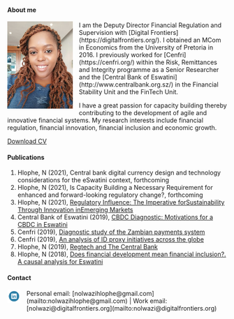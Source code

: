 #### About me
<dl>
<img src="Nolwazi.jpg" style="border: 0pt none; margin-bottom: 1em; float: left; margin-right: 1em;" height="200">
<p style="text-align: left;">
</p>
</dl>
I am the Deputy Director Financial Regulation and Supervision with [Digital Frontiers](https://digitalfrontiers.org/). I obtained an MCom in Economics from the University of Pretoria in 2016. I previously worked for [Cenfri](https://cenfri.org/) within the Risk, Remittances and Integrity programme as a Senior Researcher and the [Central Bank of Eswatini](http://www.centralbank.org.sz/) in the Financial Stability Unit and the FinTech Unit.

I have a great passion for capacity building thereby contributing to the development of agile and innovative financial systems. My research interests include financial regulation, financial innovation, financial inclusion and economic growth.

[Download CV](https://www.dropbox.com/s/adyje70ohuctg09/NolwaziHlophe_CV.pdf?dl=0)

#### Publications

1. Hlophe, N (2021), Central bank digital currency design and technology considerations for the eSwatini context, forthcoming 
2. Hlophe, N (2021), Is Capacity Building a Necessary Requirement for enhanced and forward-looking regulatory change?, forthcoming
3. Hlophe, N (2021), [Regulatory Influence: The Imperative forSustainability Through Innovation inEmerging Markets](https://regtechafrica.com/regetechafrica-magazine/) 
4. Central Bank of Eswatini (2019), [CBDC Diagnostic: Motivations for a CBDC in Eswatini](https://www.centralbank.org.sz/fintech/cbdc/CBE-Cenfri%20CBDC%20Diagnostic_Phase1%20(002).pdf)
5. Cenfri (2019), [Diagnostic study of the Zambian payments system](https://cenfri.org/publications/diagnostic-study-of-the-zambian-payments-system/)
6. Cenfri (2019), [An analysis of ID proxy initiatives across the globe](https://cenfri.org/publications/an-analysis-of-id-proxy-initiatives-across-the-globe/)
7. Hlophe, N (2019), [Regtech and The Central Bank](https://www.centralbank.org.sz/media/newsletter/docs/CENTRATALK_20180206.pdf)
8. Hlophe, N (2018), [Does financial development mean financial inclusion?. A causal analysis for Eswatini](https://www.african-review.com/view-paper.php?serial=20191102135807-759399)


#### Contact

<dl>
<a href="https://www.linkedin.com/in/nolwazi-hlophe"> 
<img src="Linkedin-Circle-SM-Button.png" style="border: 0pt none; margin-bottom: 1em; float: left; margin-right: 1em;" width="30" height="30">
<p style="text-align: left;">
</p>
</a>
</dl>
Personal email: [nolwazihlophe@gmail.com](mailto:nolwazihlophe@gmail.com) | Work email: [nolwazi@digitalfrontiers.org](mailto:nolwazi@digitalfrontiers.org) 

